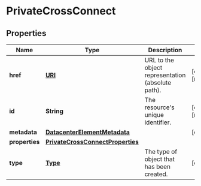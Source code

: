 

# PrivateCrossConnect

## Properties

| Name | Type | Description | Notes |
| ------------ | ------------- | ------------- | ------------- |
| **href** | [**URI**](URI.md) | URL to the object representation (absolute path). |  [optional] [readonly] |
| **id** | **String** | The resource&#39;s unique identifier. |  [optional] [readonly] |
| **metadata** | [**DatacenterElementMetadata**](DatacenterElementMetadata.md) |  |  [optional] |
| **properties** | [**PrivateCrossConnectProperties**](PrivateCrossConnectProperties.md) |  |  |
| **type** | [**Type**](Type.md) | The type of object that has been created. |  [optional] |



